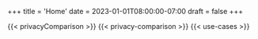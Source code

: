 +++
title = 'Home'
date = 2023-01-01T08:00:00-07:00
draft = false
+++

{{< privacyComparison >}}
{{< privacy-comparison >}}
{{< use-cases >}}
